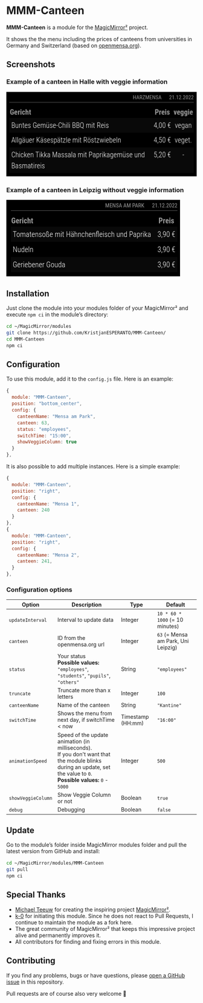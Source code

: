 # MMM-Canteen

**MMM-Canteen** is a module for the [MagicMirror²](https://github.com/MagicMirrorOrg/MagicMirror) project.

It shows the the menu including the prices of canteens from universities in Germany and Switzerland (based on [openmensa.org](https://openmensa.org)).

## Screenshots

### Example of a canteen in Halle with veggie information

![Example of a canteen in Halle with veggie information](img/example1.png)

### Example of a canteen in Leipzig without veggie information

![Example of a canteen in Leipzig](img/example2.png)

## Installation

Just clone the module into your modules folder of your MagicMirror² and execute `npm ci` in the module’s directory:

```bash
cd ~/MagicMirror/modules
git clone https://github.com/KristjanESPERANTO/MMM-Canteen/
cd MMM-Canteen
npm ci
```

## Configuration

To use this module, add it to the `config.js` file. Here is an example:

```javascript
{
  module: "MMM-Canteen",
  position: "bottom_center",
  config: {
    canteenName: "Mensa am Park",
    canteen: 63,
    status: "employees",
    switchTime: "15:00",
    showVeggieColumn: true
  }
},
```

It is also possible to add multiple instances. Here is a simple example:

```javascript
{
  module: "MMM-Canteen",
  position: "right",
  config: {
    canteenName: "Mensa 1",
    canteen: 240
  }
},
{
  module: "MMM-Canteen",
  position: "right",
  config: {
    canteenName: "Mensa 2",
    canteen: 241,
  }
},
```

### Configuration options

<!-- prettier-ignore-start -->
| Option             | Description                   | Type    | Default                                  |
| ------------------ | ----------------------------- | ------- | ---------------------------------------- |
| `updateInterval`   | Interval to update data       | Integer | `10 * 60 * 1000` (= 10 minutes)          |
| `canteen`          | ID from the openmensa.org url | Integer | `63` (= Mensa am Park, Uni Leipzig)      |
| `status`           | Your status  <br> **Possible values:** `"employees"`, `"students"`, `"pupils"`, `"others"` | String | `"employees"` |
| `truncate`         | Truncate more than x letters  | Integer | `100`                                    |
| `canteenName`      | Name of the canteen           | String  | `"Kantine"`                              |
| `switchTime`       | Shows the menu from next day, if switchTime < now | Timestamp (HH:mm) | `"16:00"`  |
| `animationSpeed`   | Speed of the update animation (in milliseconds).<br>If you don't want that the module blinks during an update, set the value to `0`. <br> **Possible values:** `0` - `5000` | Integer | `500` |
| `showVeggieColumn` | Show Veggie Column or not     | Boolean | `true`                                   |
| `debug`            | Debugging                     | Boolean | `false`                                  |
<!-- prettier-ignore-end -->

## Update

Go to the module’s folder inside MagicMirror modules folder and pull the latest version from GitHub and install:

```bash
cd ~/MagicMirror/modules/MMM-Canteen
git pull
npm ci
```

## Special Thanks

- [Michael Teeuw](https://github.com/MichMich) for creating the inspiring project [MagicMirror²](https://github.com/MagicMirrorOrg/MagicMirror).
- [k-0](https://github.com/k-0/) for initiating this module. Since he does not react to Pull Requests, I continue to maintain the module as a fork here.
- The great community of MagicMirror² that keeps this impressive project alive and permanently improves it.
- All contributors for finding and fixing errors in this module.

## Contributing

If you find any problems, bugs or have questions, please [open a GitHub issue](https://github.com/KristjanESPERANTO/MMM-Canteen/issues) in this repository.

Pull requests are of course also very welcome 🙂
